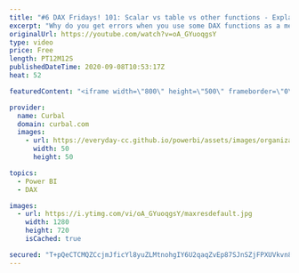 ```yaml
---
title: "#6 DAX Fridays! 101: Scalar vs table vs other functions - Explaining common DAX errors."
excerpt: "Why do you get errors when you use some DAX functions as a measure or table or calculated column?  In today's video, we will explain the difference between scalar vs table vs other functions and explain the following errors: 1. Error when a table is expected but a value is returned 2. The expression"
originalUrl: https://youtube.com/watch?v=oA_GYuoqgsY
type: video
price: Free
length: PT12M12S
publishedDateTime: 2020-09-08T10:53:17Z
heat: 52

featuredContent: "<iframe width=\"800\" height=\"500\" frameborder=\"0\" src=\"https://www.youtube.com/embed/oA_GYuoqgsY\" allow=\"accelerometer; autoplay; encrypted-media; gyroscope; picture-in-picture\" allowfullscreen></iframe>"

provider:
  name: Curbal
  domain: curbal.com
  images:
    - url: https://everyday-cc.github.io/powerbi/assets/images/organizations/curbal.com-50x50.jpg
      width: 50
      height: 50

topics:
  - Power BI
  - DAX

images:
  - url: https://i.ytimg.com/vi/oA_GYuoqgsY/maxresdefault.jpg
    width: 1280
    height: 720
    isCached: true

secured: "T+pQeCTCMQZCcjmJficYl8yuZLMtnohgIY6U2qaqZvEp87SJnSZjFPXUVkvn85x9bqCpSLsomEn0kqs4CA4+XZTUVEnaNQn2Py2kvew7I5kqEwFtIr28bVCuHeb7KEnpriSq07moug24iKZxy1YBdtHJEpc79YvbTTCOuxhWOHrqxeN41A8lyed90Ge+lo6CH4zk22TIM+YF8p6EFMSoaJgyYeucOIzvhtsVdN4XsskMVMsIHoaCpMaiXWvoPPNIzRXvFR9RXd1PnIuIT1X7xmYUlzGMqE1qWdfMHJ/69T7wuNrJbpu79ILK7vOWIKOpg7iYj4B/Bja6GBZ4SgNAehXmR2ld2sUlgqQbnYfluNZEhkomqUfmFyXP9zAT9OHnBSs1Mp4FQ8sBQ387avWqbAEJTfWvDU+X9NpbLbO5YAs=;9VbihPXfHp0D1J6uiH/Mcw=="
---
```


